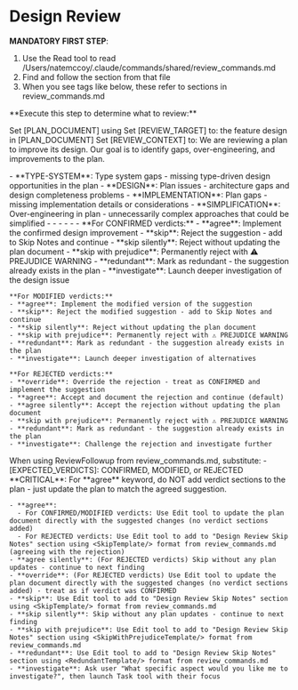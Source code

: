 # Design Review

**MANDATORY FIRST STEP**:
1. Use the Read tool to read /Users/natemccoy/.claude/commands/shared/review_commands.md
2. Find and follow the <ExecutionSteps> section from that file
3. When you see tags like <ExecutionSteps/> below, these refer to sections in review_commands.md

<ExecutionSteps/>

<DetermineReviewTarget>
**Execute this step to determine what to review:**

Set [PLAN_DOCUMENT] using <PlanDocument/>
Set [REVIEW_TARGET] to: the feature design in [PLAN_DOCUMENT]
Set [REVIEW_CONTEXT] to: We are reviewing a plan to improve its design. Our goal is to identify gaps, over-engineering, and improvements to the plan.
</DetermineReviewTarget>


<ReviewCategories>
- **TYPE-SYSTEM**: Type system gaps - missing type-driven design opportunities in the plan
- **DESIGN**: Plan issues - architecture gaps and design completeness problems
- **IMPLEMENTATION**: Plan gaps - missing implementation details or considerations
- **SIMPLIFICATION**: Over-engineering in plan - unnecessarily complex approaches that could be simplified
</ReviewCategories>

<ReviewConstraints>
    - <SkipNotesCheck/>
    - <TypeSystemPrinciples/>
    - <AtomicChangeRequirement/>
    - <DuplicationPrevention/>
    - <DocumentComprehension/>
    - <DesignConsistency/>
</ReviewConstraints>

<ReviewKeywords>
    **For CONFIRMED verdicts:**
    - **agree**: Implement the confirmed design improvement
    - **skip**: Reject the suggestion - add to Skip Notes and continue
    - **skip silently**: Reject without updating the plan document
    - **skip with prejudice**: Permanently reject with ⚠️ PREJUDICE WARNING
    - **redundant**: Mark as redundant - the suggestion already exists in the plan
    - **investigate**: Launch deeper investigation of the design issue

    **For MODIFIED verdicts:**
    - **agree**: Implement the modified version of the suggestion
    - **skip**: Reject the modified suggestion - add to Skip Notes and continue
    - **skip silently**: Reject without updating the plan document
    - **skip with prejudice**: Permanently reject with ⚠️ PREJUDICE WARNING
    - **redundant**: Mark as redundant - the suggestion already exists in the plan
    - **investigate**: Launch deeper investigation of alternatives

    **For REJECTED verdicts:**
    - **override**: Override the rejection - treat as CONFIRMED and implement the suggestion
    - **agree**: Accept and document the rejection and continue (default)
    - **agree silently**: Accept the rejection without updating the plan document
    - **skip with prejudice**: Permanently reject with ⚠️ PREJUDICE WARNING
    - **redundant**: Mark as redundant - the suggestion already exists in the plan
    - **investigate**: Challenge the rejection and investigate further
</ReviewKeywords>

<ReviewFollowupParameters>
    When using ReviewFollowup from review_commands.md, substitute:
    - [EXPECTED_VERDICTS]: CONFIRMED, MODIFIED, or REJECTED
</ReviewFollowupParameters>

<KeywordExecution>
    **CRITICAL**: For **agree** keyword, do NOT add verdict sections to the plan - just update the plan to match the agreed suggestion.

    - **agree**:
      - For CONFIRMED/MODIFIED verdicts: Use Edit tool to update the plan document directly with the suggested changes (no verdict sections added)
      - For REJECTED verdicts: Use Edit tool to add to "Design Review Skip Notes" section using <SkipTemplate/> format from review_commands.md (agreeing with the rejection)
    - **agree silently**: (For REJECTED verdicts) Skip without any plan updates - continue to next finding
    - **override**: (For REJECTED verdicts) Use Edit tool to update the plan document directly with the suggested changes (no verdict sections added) - treat as if verdict was CONFIRMED
    - **skip**: Use Edit tool to add to "Design Review Skip Notes" section using <SkipTemplate/> format from review_commands.md
    - **skip silently**: Skip without any plan updates - continue to next finding
    - **skip with prejudice**: Use Edit tool to add to "Design Review Skip Notes" section using <SkipWithPrejudiceTemplate/> format from review_commands.md
    - **redundant**: Use Edit tool to add to "Design Review Skip Notes" section using <RedundantTemplate/> format from review_commands.md
    - **investigate**: Ask user "What specific aspect would you like me to investigate?", then launch Task tool with their focus
</KeywordExecution>
